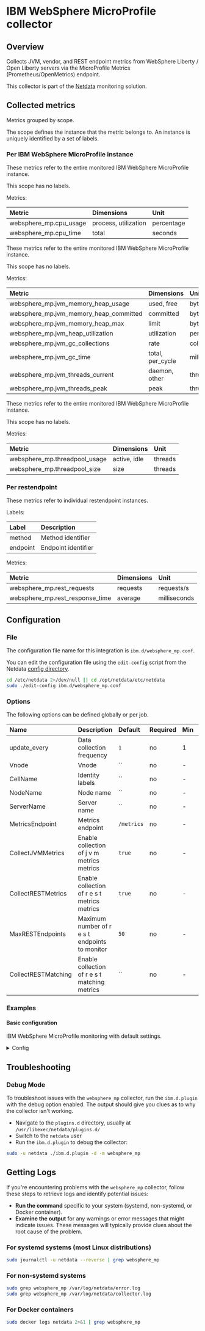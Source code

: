 # IBM WebSphere MicroProfile collector

## Overview

Collects JVM, vendor, and REST endpoint metrics from WebSphere Liberty / Open Liberty
servers via the MicroProfile Metrics (Prometheus/OpenMetrics) endpoint.


This collector is part of the [Netdata](https://github.com/netdata/netdata) monitoring solution.

## Collected metrics

Metrics grouped by scope.

The scope defines the instance that the metric belongs to. An instance is uniquely identified by a set of labels.

### Per IBM WebSphere MicroProfile instance


These metrics refer to the entire monitored IBM WebSphere MicroProfile instance.

This scope has no labels.

Metrics:

| Metric | Dimensions | Unit |
|:-------|:-----------|:-----|
| websphere_mp.cpu_usage | process, utilization | percentage |
| websphere_mp.cpu_time | total | seconds |

These metrics refer to the entire monitored IBM WebSphere MicroProfile instance.

This scope has no labels.

Metrics:

| Metric | Dimensions | Unit |
|:-------|:-----------|:-----|
| websphere_mp.jvm_memory_heap_usage | used, free | bytes |
| websphere_mp.jvm_memory_heap_committed | committed | bytes |
| websphere_mp.jvm_memory_heap_max | limit | bytes |
| websphere_mp.jvm_heap_utilization | utilization | percentage |
| websphere_mp.jvm_gc_collections | rate | collections/s |
| websphere_mp.jvm_gc_time | total, per_cycle | milliseconds |
| websphere_mp.jvm_threads_current | daemon, other | threads |
| websphere_mp.jvm_threads_peak | peak | threads |

These metrics refer to the entire monitored IBM WebSphere MicroProfile instance.

This scope has no labels.

Metrics:

| Metric | Dimensions | Unit |
|:-------|:-----------|:-----|
| websphere_mp.threadpool_usage | active, idle | threads |
| websphere_mp.threadpool_size | size | threads |



### Per restendpoint

These metrics refer to individual restendpoint instances.

Labels:

| Label | Description |
|:------|:------------|
| method | Method identifier |
| endpoint | Endpoint identifier |

Metrics:

| Metric | Dimensions | Unit |
|:-------|:-----------|:-----|
| websphere_mp.rest_requests | requests | requests/s |
| websphere_mp.rest_response_time | average | milliseconds |


## Configuration

### File

The configuration file name for this integration is `ibm.d/websphere_mp.conf`.

You can edit the configuration file using the `edit-config` script from the
Netdata [config directory](https://github.com/netdata/netdata/blob/master/docs/netdata-agent/configuration.md#the-netdata-config-directory).

```bash
cd /etc/netdata 2>/dev/null || cd /opt/netdata/etc/netdata
sudo ./edit-config ibm.d/websphere_mp.conf
```

### Options

The following options can be defined globally or per job.

| Name | Description | Default | Required | Min | Max |
|:-----|:------------|:--------|:---------|:----|:----|
| update_every | Data collection frequency | `1` | no | 1 | - |
| Vnode | Vnode | `` | no | - | - |
| CellName | Identity labels | `` | no | - | - |
| NodeName | Node name | `` | no | - | - |
| ServerName | Server name | `` | no | - | - |
| MetricsEndpoint | Metrics endpoint | `/metrics` | no | - | - |
| CollectJVMMetrics | Enable collection of j v m metrics metrics | `true` | no | - | - |
| CollectRESTMetrics | Enable collection of r e s t metrics metrics | `true` | no | - | - |
| MaxRESTEndpoints | Maximum number of r e s t endpoints to monitor | `50` | no | - | - |
| CollectRESTMatching | Enable collection of r e s t matching metrics | `` | no | - | - |

### Examples

#### Basic configuration

IBM WebSphere MicroProfile monitoring with default settings.

<details>
<summary>Config</summary>

```yaml
jobs:
  - name: local
    endpoint: dummy://localhost
```

</details>

## Troubleshooting

### Debug Mode

To troubleshoot issues with the `websphere_mp` collector, run the `ibm.d.plugin` with the debug option enabled.
The output should give you clues as to why the collector isn't working.

- Navigate to the `plugins.d` directory, usually at `/usr/libexec/netdata/plugins.d/`
- Switch to the `netdata` user
- Run the `ibm.d.plugin` to debug the collector:

```bash
sudo -u netdata ./ibm.d.plugin -d -m websphere_mp
```

## Getting Logs

If you're encountering problems with the `websphere_mp` collector, follow these steps to retrieve logs and identify potential issues:

- **Run the command** specific to your system (systemd, non-systemd, or Docker container).
- **Examine the output** for any warnings or error messages that might indicate issues. These messages will typically provide clues about the root cause of the problem.

### For systemd systems (most Linux distributions)

```bash
sudo journalctl -u netdata --reverse | grep websphere_mp
```

### For non-systemd systems

```bash
sudo grep websphere_mp /var/log/netdata/error.log
sudo grep websphere_mp /var/log/netdata/collector.log
```

### For Docker containers

```bash
sudo docker logs netdata 2>&1 | grep websphere_mp
```
